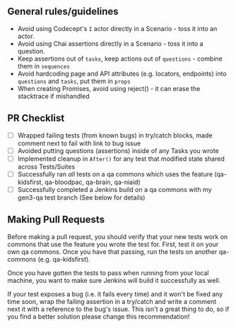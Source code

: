 ## General rules/guidelines
- Avoid using Codecept's `I` actor directly in a Scenario - toss it into an actor.
- Avoid using Chai assertions directly in a Scenario - toss it into a question.
- Keep assertions out of `tasks`, keep actions out of `questions` - combine them in `sequences`
- Avoid hardcoding page and API attributes (e.g. locators, endpoints) into `questions` and `tasks`, put them in `props`
- When creating Promises, avoid using reject() - it can erase the stacktrace if mishandled

## PR Checklist
- [ ] Wrapped failing tests (from known bugs) in try/catch blocks, made comment next to fail with link to bug issue
- [ ] Avoided putting questions (assertions) inside of any Tasks you wrote
- [ ] Implemented cleanup in `After()` for any test that modified state shared across Tests/Suites
- [ ] Successfully ran _all_ tests on a qa commons which uses the feature (qa-kidsfirst, qa-bloodpac, qa-brain, qa-niaid)
- [ ] Successfully completed a Jenkins build on a qa commons with my gen3-qa test branch
(See below for details)

## Making Pull Requests
Before making a pull request, you should verify that your new tests work on commons that use the feature you wrote the test for. First, test it on your own qa commons. Once you have that passing, run the tests on another qa-commons (e.g. qa-kidsfirst).

Once you have gotten the tests to pass when running from your local machine, you want to make sure Jenkins will build it successfully as well.

If your test exposes a bug (i.e. it fails every time) and it won't be fixed any time soon, wrap the failing assertion in a try/catch and write a comment next it with a reference to the bug's issue. This isn't a great thing to do, so if you find a better solution please change this recommendation!
